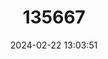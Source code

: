 ---
title: "135667"
category: "Pungitius laevis"
draft: false
date: 2024-02-22 13:03:51
languages:
  French: ["Epinochette lisse"]
  English: ["Smoothtail Ninespine Stickleback"]
---